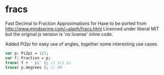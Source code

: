 # fracs
Fast Decimal to Fraction Approximations for Haxe
to be ported from http://www.mindspring.com/~alanh/fracs.html
Licenced under liberal MIT but the original js version is 'no license' inline code.
 
Added Pi2pi for easy use of angles, together some interesting use cases.

```haxe
var p: Pi2pi = 1/2;
var f: Fraction = p;
trace( f + ' pi' ); // 1/2 pi
trace( p.degrees ); // 90
```
